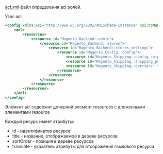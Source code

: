 [acl.xml](https://www.magestore.com/magento-2-tutorial/3194-2/) файл определения acl ролей.

Узел acl

```xml
<config xmlns:xsi="http://www.w3.org/2001/XMLSchema-instance" xsi:noNamespaceSchemaLocation="urn:magento:framework:Acl/etc/acl.xsd">
    <acl>
        <resources>
            <resource id="Magento_Backend::admin">
                <resource id="Magento_Backend::stores">
                    <resource id="Magento_Backend::stores_settings">
                        <resource id="Magento_Config::config">
                            <resource id="Magento_Shipping::config_shipping" title="Shipping Settings Section" translate="title" sortOrder="5" />
                            <resource id="Magento_Shipping::shipping_policy" title="Shipping Policy Parameters Section" translate="title" sortOrder="5" />
                            <resource id="Magento_Shipping::carriers" title="Shipping Methods Section" translate="title" sortOrder="5" />
                        </resource>
                    </resource>
                </resource>
            </resource>
        </resources>
    </acl>
</config>
```

Элемент acl содержит дочерний элемент resources с вложенными элементами resource

Каждый ресурс имеет  атрибуты:

* id - идентификатор ресурса
* title - название, отображаемое в дереве ресурсов
* sortOrder - позиция в дереве ресурсов
* translate - указатель атрибуты для отображения языкового ресурса




